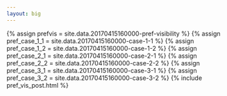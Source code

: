 ```yaml
---
layout: big
---
```

{% assign prefvis = site.data.20170415160000-pref-visibility %}
{% assign pref_case_1_1 = site.data.20170415160000-case-1-1 %}
{% assign pref_case_1_2 = site.data.20170415160000-case-1-2 %}
{% assign pref_case_2_1 = site.data.20170415160000-case-2-1 %}
{% assign pref_case_2_2 = site.data.20170415160000-case-2-2 %}
{% assign pref_case_3_1 = site.data.20170415160000-case-3-1 %}
{% assign pref_case_3_2 = site.data.20170415160000-case-3-2 %}
{% include pref_vis_post.html %}
